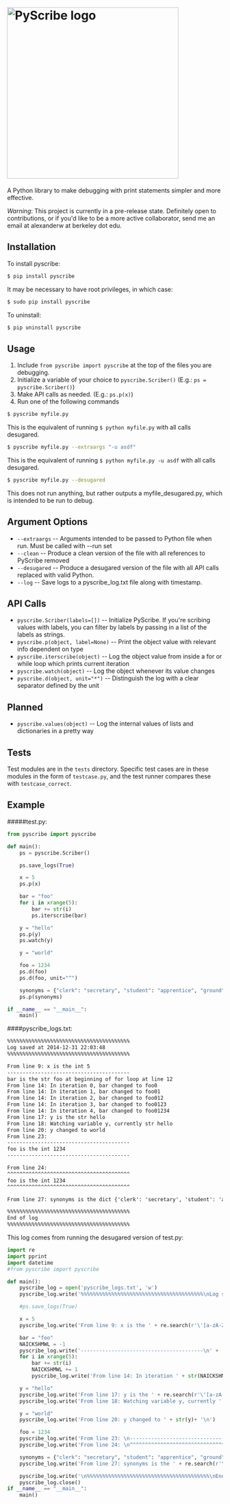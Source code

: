 # [<img title="pyscribe-logo" src="http://i.imgur.com/343uMa6.png" width="400px" alt="PyScribe logo"/>](https://github.com/alixander/pyscribe)

A Python library to make debugging with print statements simpler and more effective.

*Warning*: This project is currently in a pre-release state. Definitely open to contributions, or if you'd like to be a more active collaborator, send me an email at alexanderw at berkeley dot edu.

Installation
------------
To install pyscribe:
```bash
$ pip install pyscribe
```
It may be necessary to have root privileges, in which case:
```bash
$ sudo pip install pyscribe
```
To uninstall:
```bash
$ pip uninstall pyscribe
```

Usage
------
1. Include `from pyscribe import pyscribe` at the top of the files you are debugging.
2. Initialize a variable of your choice to `pyscribe.Scriber()` (E.g.: `ps = pyscribe.Scriber()`)
3. Make API calls as needed. (E.g.: `ps.p(x)`)
4. Run one of the following commands
```bash
$ pyscribe myfile.py
 ```
 This is the equivalent of running `$ python myfile.py` with all calls desugared.

```bash
$ pyscribe myfile.py --extraargs "-u asdf"
```
This is the equivalent of running `$ python myfile.py -u asdf` with all calls desugared.

```bash
$ pyscribe myfile.py --desugared
```
This does not run anything, but rather outputs a myfile_desugared.py, which is intended to be run to debug.


Argument Options
-----------------
- `--extraargs` -- Arguments intended to be passed to Python file when run. Must be called with --run set
- `--clean` -- Produce a clean version of the file with all references to PyScribe removed 
- `--desugared` -- Produce a desugared version of the file with all API calls replaced with valid Python.
- `--log` -- Save logs to a pyscribe_log.txt file along with timestamp.

API Calls
----------
- `pyscribe.Scriber(labels=[])` -- Initialize PyScribe. If you're scribing values with labels, you can filter by labels by passing in a list of the labels as strings.
- `pyscribe.p(object, label=None)` -- Print the object value with relevant info dependent on type
- `pyscribe.iterscribe(object)` -- Log the object value from inside a for or while loop which prints current iteration
- `pyscribe.watch(object)` -- Log the object whenever its value changes
- `pyscribe.d(object, unit="*")` -- Distinguish the log with a clear separator defined by the unit

Planned
----------
- `pyscribe.values(object)` -- Log the internal values of lists and dictionaries in a pretty way

Tests
----------
Test modules are in the `tests` directory. Specific test cases are in these modules in the form of `testcase.py`, and the test runner compares these with `testcase_correct`.

Example
--------
#####test.py:
```python
from pyscribe import pyscribe

def main():
    ps = pyscribe.Scriber()

    ps.save_logs(True)

    x = 5
    ps.p(x)

    bar = "foo"
    for i in xrange(5):
        bar += str(i)
        ps.iterscribe(bar)

    y = "hello"
    ps.p(y)
    ps.watch(y)

    y = "world"

    foo = 1234
    ps.d(foo)
    ps.d(foo, unit="^")

    synonyms = {"clerk": "secretary", "student": "apprentice", "ground": "floor"}
    ps.p(synonyms)

if __name__ == "__main__":
    main()
```
####pyscribe_logs.txt:
```html
%%%%%%%%%%%%%%%%%%%%%%%%%%%%%%%%%%%%%%%%
Log saved at 2014-12-31 22:03:48
%%%%%%%%%%%%%%%%%%%%%%%%%%%%%%%%%%%%%%%%

From line 9: x is the int 5
----------------------------------------
bar is the str foo at beginning of for loop at line 12
From line 14: In iteration 0, bar changed to foo0
From line 14: In iteration 1, bar changed to foo01
From line 14: In iteration 2, bar changed to foo012
From line 14: In iteration 3, bar changed to foo0123
From line 14: In iteration 4, bar changed to foo01234
From line 17: y is the str hello
From line 18: Watching variable y, currently str hello
From line 20: y changed to world
From line 23: 
----------------------------------------
foo is the int 1234
----------------------------------------

From line 24: 
^^^^^^^^^^^^^^^^^^^^^^^^^^^^^^^^^^^^^^^^
foo is the int 1234
^^^^^^^^^^^^^^^^^^^^^^^^^^^^^^^^^^^^^^^^

From line 27: synonyms is the dict {'clerk': 'secretary', 'student': 'apprentice', 'ground': 'floor'}

%%%%%%%%%%%%%%%%%%%%%%%%%%%%%%%%%%%%%%%%
End of log
%%%%%%%%%%%%%%%%%%%%%%%%%%%%%%%%%%%%%%%%
```

This log comes from running the desugared version of test.py:
```python
import re
import pprint
import datetime
#from pyscribe import pyscribe

def main():
    pyscribe_log = open('pyscribe_logs.txt', 'w')
    pyscribe_log.write('%%%%%%%%%%%%%%%%%%%%%%%%%%%%%%%%%%%%%%%%\nLog saved at ' + str(datetime.datetime.now().strftime('%Y-%m-%d %H:%M:%S')) + '\n%%%%%%%%%%%%%%%%%%%%%%%%%%%%%%%%%%%%%%%%\n\n')

    #ps.save_logs(True)

    x = 5
    pyscribe_log.write('From line 9: x is the ' + re.search(r'\'[a-zA-Z]*\'', str(type(x))).group()[1:-1] + ' ' + str(x)+ '\n')

    bar = "foo"
    NAICKSHMWL = -1
    pyscribe_log.write('----------------------------------------\n' + 'bar is the ' + re.search(r'\'[a-zA-Z]*\'', str(type(bar))).group()[1:-1] + ' ' + str(bar) + ' at beginning of for loop at line 12' + '\n')
    for i in xrange(5):
        bar += str(i)
        NAICKSHMWL += 1
        pyscribe_log.write('From line 14: In iteration ' + str(NAICKSHMWL) + ', bar changed to ' + str(bar) + '\n')

    y = "hello"
    pyscribe_log.write('From line 17: y is the ' + re.search(r'\'[a-zA-Z]*\'', str(type(y))).group()[1:-1] + ' ' + str(y)+ '\n')
    pyscribe_log.write('From line 18: Watching variable y, currently ' + re.search(r'\'[a-zA-Z]*\'', str(type(y))).group()[1:-1] + ' ' + str(y)+ '\n')

    y = "world"
    pyscribe_log.write('From line 20: y changed to ' + str(y)+ '\n')

    foo = 1234
    pyscribe_log.write('From line 23: \n----------------------------------------\nfoo is the ' + re.search(r'\'[a-zA-Z]*\'', str(type(foo))).group()[1:-1] + ' ' + str(foo) + '\n----------------------------------------\n'+ '\n')
    pyscribe_log.write('From line 24: \n^^^^^^^^^^^^^^^^^^^^^^^^^^^^^^^^^^^^^^^^\nfoo is the ' + re.search(r'\'[a-zA-Z]*\'', str(type(foo))).group()[1:-1] + ' ' + str(foo) + '\n^^^^^^^^^^^^^^^^^^^^^^^^^^^^^^^^^^^^^^^^\n'+ '\n')

    synonyms = {"clerk": "secretary", "student": "apprentice", "ground": "floor"}
    pyscribe_log.write('From line 27: synonyms is the ' + re.search(r'\'[a-zA-Z]*\'', str(type(synonyms))).group()[1:-1] + ' ' + str(synonyms)+ '\n')

    pyscribe_log.write('\n%%%%%%%%%%%%%%%%%%%%%%%%%%%%%%%%%%%%%%%%\nEnd of log\n%%%%%%%%%%%%%%%%%%%%%%%%%%%%%%%%%%%%%%%%\n')
    pyscribe_log.close()
if __name__ == "__main__":
    main()
```
